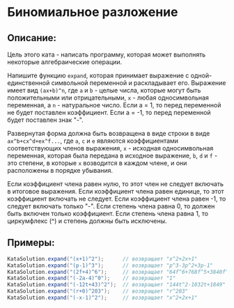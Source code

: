 # Биномиальное разложение

## Описание:
Цель этого ката - написать программу, которая может выполнять некоторые алгебраические операции.  

Напишите функцию `expand`, которая принимает выражение с одной-единственной символьной переменной и раскладывает его. Выражение имеет вид 
`(ax+b)^n`, где `a` и `b` - целые числа, которые могут быть положительными или отрицательными, `x` - любая односимвольная переменная, а `n` - 
натуральное число. Если a = 1, то перед переменной не будет поставлен коэффициент. Если a = -1, то перед переменной будет поставлен знак "-".  

Развернутая форма должна быть возвращена в виде строки в виде `ax^b+cx^d+ex^f...`, где `a`, `c` и `e` являются коэффициентами соответствующих 
членов выражения, `x` - исходная односимвольная переменная, которая была передана в исходное выражение, `b`, `d` и `f` - это степени, в которые 
`x` возводится в каждом члене, и они расположены в порядке убывания.  

Если коэффициент члена равен нулю, то этот член не следует включать в итоговое выражения. Если коэффициент члена равен единице, то этот 
коэффициент включать не следует. Если коэффициент члена равен -1, то следует включать только "-". Если степень члена равна 0, то должен быть 
включен только коэффициент. Если степень члена равна 1, то циркумфлекс (^) и степень должны быть исключены.

## Примеры:
```java
KataSolution.expand("(x+1)^2");      // возвращает "x^2+2x+1"
KataSolution.expand("(p-1)^3");      // возвращает "p^3-3p^2+3p-1"
KataSolution.expand("(2f+4)^6");     // возвращает "64f^6+768f^5+3840f^4+10240f^3+15360f^2+12288f+4096"
KataSolution.expand("(-2a-4)^0");    // возвращает "1"
KataSolution.expand("(-12t+43)^2");  // возвращает "144t^2-1032t+1849"
KataSolution.expand("(r+0)^203");    // возвращает "r^203"
KataSolution.expand("(-x-1)^2");     // возвращает "x^2+2x+1"
```
